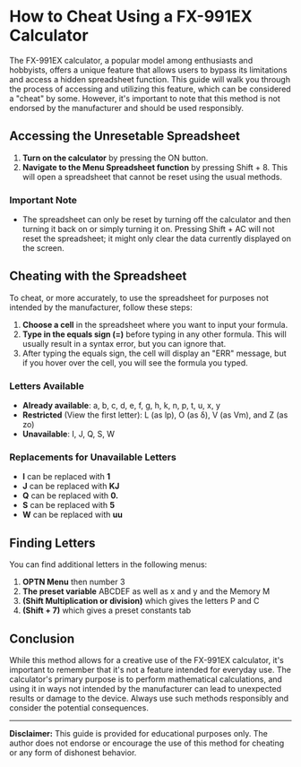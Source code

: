 # How to Cheat Using a FX-991EX Calculator

The FX-991EX calculator, a popular model among enthusiasts and hobbyists, offers a unique feature that allows users to bypass its limitations and access a hidden spreadsheet function. This guide will walk you through the process of accessing and utilizing this feature, which can be considered a "cheat" by some. However, it's important to note that this method is not endorsed by the manufacturer and should be used responsibly.

## Accessing the Unresetable Spreadsheet

1. **Turn on the calculator** by pressing the ON button.
2. **Navigate to the Menu Spreadsheet function** by pressing Shift + 8. This will open a spreadsheet that cannot be reset using the usual methods.

### Important Note

- The spreadsheet can only be reset by turning off the calculator and then turning it back on or simply turning it on. Pressing Shift + AC will not reset the spreadsheet; it might only clear the data currently displayed on the screen.

## Cheating with the Spreadsheet

To cheat, or more accurately, to use the spreadsheet for purposes not intended by the manufacturer, follow these steps:

1. **Choose a cell** in the spreadsheet where you want to input your formula.
2. **Type in the equals sign (=)** before typing in any other formula. This will usually result in a syntax error, but you can ignore that.
3. After typing the equals sign, the cell will display an "ERR" message, but if you hover over the cell, you will see the formula you typed.

### Letters Available

- **Already available**: a, b, c, d, e, f, g, h, k, n, p, t, u, x, y
- **Restricted** (View the first letter): L (as lp), O (as δ), V (as Vm), and Z (as zo)
- **Unavailable**: I, J, Q, S, W

### Replacements for Unavailable Letters

- **I** can be replaced with **1**
- **J** can be replaced with **KJ**
- **Q** can be replaced with **0.**
- **S** can be replaced with **5**
- **W** can be replaced with **uu**

## Finding Letters

You can find additional letters in the following menus:

1. **OPTN Menu** then number 3
2. **The preset variable** ABCDEF as well as x and y and the Memory M
3. **(Shift Multiplication or division)** which gives the letters P and C
4. **(Shift + 7)** which gives a preset constants tab

## Conclusion

While this method allows for a creative use of the FX-991EX calculator, it's important to remember that it's not a feature intended for everyday use. The calculator's primary purpose is to perform mathematical calculations, and using it in ways not intended by the manufacturer can lead to unexpected results or damage to the device. Always use such methods responsibly and consider the potential consequences.

---

**Disclaimer:** This guide is provided for educational purposes only. The author does not endorse or encourage the use of this method for cheating or any form of dishonest behavior.
